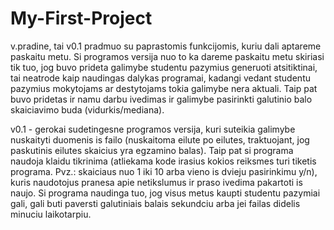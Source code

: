 # My-First-Project

v.pradine, tai v0.1 pradmuo su paprastomis funkcijomis, kuriu dali aptareme paskaitu metu.
Si programos versija nuo to ka dareme paskaitu metu skiriasi tik tuo, jog buvo prideta galimybe studentu pazymius generuoti atsitiktinai,
tai neatrode kaip naudingas dalykas programai, kadangi vedant studentu pazymius mokytojams ar destytojams tokia galimybe nera aktuali.
Taip pat buvo pridetas ir namu darbu ivedimas ir galimybe pasirinkti galutinio balo skaiciavimo buda (vidurkis/mediana).

v0.1 - gerokai sudetingesne programos versija, kuri suteikia galimybe nuskaityti duomenis is failo (nuskaitoma eilute po eilutes, traktuojant,
jog paskutinis eilutes skaicius yra egzamino balas). Taip pat si programa naudoja klaidu tikrinima (atliekama kode irasius kokios reiksmes
turi tiketis programa. Pvz.: skaiciaus nuo 1 iki 10 arba vieno is dvieju pasirinkimu y/n), kuris naudotojus pranesa apie netikslumus ir praso
ivedima pakartoti is naujo. Si programa naudinga tuo, jog visus metus kaupti studentu pazymiai gali, gali buti paversti galutiniais balais
sekundciu arba jei failas didelis minuciu laikotarpiu.

